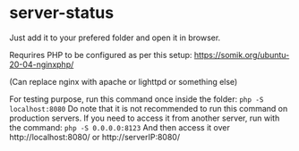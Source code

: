 # server-status
Just add it to your prefered folder and open it in browser. 



Requrires PHP to be configured as per this setup: https://somik.org/ubuntu-20-04-nginxphp/

(Can replace nginx with apache or lighttpd or something else)

For testing purpose, run this command once inside the folder: `php -S localhost:8080`
Do note that it is not recommended to run this command on production servers. If you need to access it from another server, run with the command: `php -S 0.0.0.0:8123`
And then access it over http://localhost:8080/ or http://serverIP:8080/

